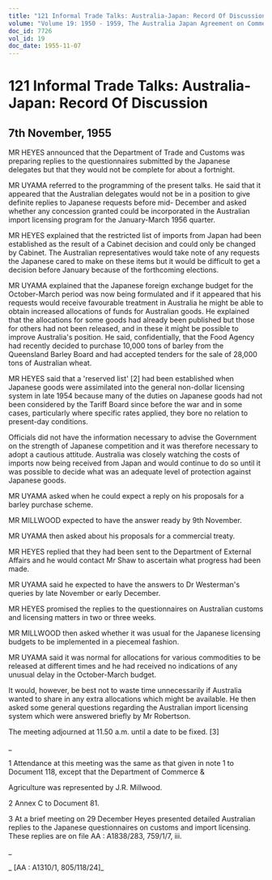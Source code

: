 ```yaml
---
title: "121 Informal Trade Talks: Australia-Japan: Record Of Discussion"
volume: "Volume 19: 1950 - 1959, The Australia Japan Agreement on Commerce"
doc_id: 7726
vol_id: 19
doc_date: 1955-11-07
---
```


# 121 Informal Trade Talks: Australia-Japan: Record Of Discussion

## 7th November, 1955

MR HEYES announced that the Department of Trade and Customs was preparing replies to the questionnaires submitted by the Japanese delegates but that they would not be complete for about a fortnight.

MR UYAMA referred to the programming of the present talks. He said that it appeared that the Australian delegates would not be in a position to give definite replies to Japanese requests before mid- December and asked whether any concession granted could be incorporated in the Australian import licensing program for the January-March 1956 quarter.

MR HEYES explained that the restricted list of imports from Japan had been established as the result of a Cabinet decision and could only be changed by Cabinet. The Australian representatives would take note of any requests the Japanese cared to make on these items but it would be difficult to get a decision before January because of the forthcoming elections.

MR UYAMA explained that the Japanese foreign exchange budget for the October-March period was now being formulated and if it appeared that his requests would receive favourable treatment in Australia he might be able to obtain increased allocations of funds for Australian goods. He explained that the allocations for some goods had already been published but those for others had not been released, and in these it might be possible to improve Australia's position. He said, confidentially, that the Food Agency had recently decided to purchase 10,000 tons of barley from the Queensland Barley Board and had accepted tenders for the sale of 28,000 tons of Australian wheat.

MR HEYES said that a 'reserved list' [2] had been established when Japanese goods were assimilated into the general non-dollar licensing system in late 1954 because many of the duties on Japanese goods had not been considered by the Tariff Board since before the war and in some cases, particularly where specific rates applied, they bore no relation to present-day conditions.

Officials did not have the information necessary to advise the Government on the strength of Japanese competition and it was therefore necessary to adopt a cautious attitude. Australia was closely watching the costs of imports now being received from Japan and would continue to do so until it was possible to decide what was an adequate level of protection against Japanese goods.

MR UYAMA asked when he could expect a reply on his proposals for a barley purchase scheme.

MR MILLWOOD expected to have the answer ready by 9th November.

MR UYAMA then asked about his proposals for a commercial treaty.

MR HEYES replied that they had been sent to the Department of External Affairs and he would contact Mr Shaw to ascertain what progress had been made.

MR UYAMA said he expected to have the answers to Dr Westerman's queries by late November or early December.

MR HEYES promised the replies to the questionnaires on Australian customs and licensing matters in two or three weeks.

MR MILLWOOD then asked whether it was usual for the Japanese licensing budgets to be implemented in a piecemeal fashion.

MR UYAMA said it was normal for allocations for various commodities to be released at different times and he had received no indications of any unusual delay in the October-March budget.

It would, however, be best not to waste time unnecessarily if Australia wanted to share in any extra allocations which might be available. He then asked some general questions regarding the Australian import licensing system which were answered briefly by Mr Robertson.

The meeting adjourned at 11.50 a.m. until a date to be fixed. [3]

_

1 Attendance at this meeting was the same as that given in note 1 to Document 118, except that the Department of Commerce &amp;

Agriculture was represented by J.R. Millwood.

2 Annex C to Document 81.

3 At a brief meeting on 29 December Heyes presented detailed Australian replies to the Japanese questionnaires on customs and import licensing. These replies are on file AA : A1838/283, 759/1/7, iii.

_

_ [AA : A1310/1, 805/118/24]_
